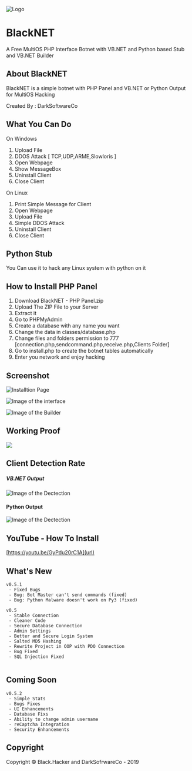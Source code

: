 ![Logo](https://a.top4top.net/p_1104t3ole1.png)

# BlackNET
A Free MultiOS PHP Interface Botnet with VB.NET and Python based Stub and VB.NET Builder

## About BlackNET
BlackNET is a simple botnet with PHP Panel and VB.NET or Python Output for MultiOS Hacking

Created By : DarkSoftwareCo

## What You Can Do
On Windows
1. Upload File
2. DDOS Attack [ TCP,UDP,ARME,Slowloris ]
3. Open Webpage
4. Show MessageBox
5. Uninstall Client
6. Close Client

On Linux
1. Print Simple Message for Client
2. Open Webpage
3. Upload File
4. Simple DDOS Attack
5. Uninstall Client
6. Close Client

## Python Stub
You Can use it to hack any Linux system with python on it

## How to Install PHP Panel
1. Download BlackNET - PHP Panel.zip
2. Upload The ZIP File to your Server
3. Extract it
4. Go to PHPMyAdmin
5. Create a database with any name you want
6. Change the data in classes/database.php
7. Change files and folders permission to 777 [connection.php,sendcommand.php,receive.php,Clients Folder]
8. Go to install.php to create the botnet tables automatically
9. Enter you network and enjoy hacking

## Screenshot
![Installtion Page](https://i.imgur.com/RwNTwgs.png)

![Image of the interface](https://4.top4top.net/p_1388yxh1e1.png)

![Image of the Builder](https://i.gyazo.com/3aeeb4aab1015b4a6e9c171ad20d21ed.png)

## Working Proof
![](https://6.top4top.net/p_1327v2kiv1.gif)

## Client Detection Rate

##### VB.NET Output
![Image of the Dectection](https://antiscan.me/images/result/cYi5BmDOwzWU.png)

#### Python Output
![Image of the Dectection](https://d.top4top.net/p_1107ly63e1.png)

## YouTube - How To Install
[https://youtu.be/GyPdu20rC1A](url)

## What's New

```
v0.5.1
 - Fixed Bugs
 - Bug: Bot Master can't send commands (fixed)
 - Bug: Python Malware doesn't work on Py3 (fixed)

v0.5
 - Stable Connection
 - Cleaner Code
 - Secure Database Connection
 - Admin Settings
 - Better and Secure Login System
 - Salted MD5 Hashing
 - Rewrite Project in OOP with PDO Connection
 - Bug Fixed
 - SQL Injection Fixed
  
```

## Coming Soon

```
v0.5.2
 - Simple Stats
 - Bugs Fixes
 - UI Enhancements
 - Database Fixs
 - Ability to change admin username
 - reCaptcha Integration
 - Security Enhancements
```

## Copyright
Copyright © Black.Hacker and DarkSofrwareCo - 2019

